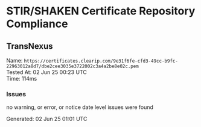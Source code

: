 # STIR/SHAKEN Certificate Repository Compliance

## TransNexus

Name: `https://certificates.clearip.com/9e31f6fe-cfd3-49cc-b9fc-22963012a8d7/dbe2cee3035e3722002c3a4a2be8e02c.pem`\
Tested At: 02 Jun 25 00:23 UTC\
Time: 114ms

### Issues

no warning, or error, or notice date level issues were found

Generated: 02 Jun 25 01:01 UTC